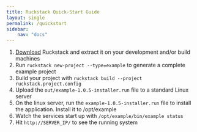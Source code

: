 ```yaml
---
title: Ruckstack Quick-Start Guide
layout: single
permalink: /quickstart
sidebar:
    nav: "docs"
---
```


1. [Download](/download) Ruckstack and extract it on your development and/or build machines
1. Run `ruckstack new-project --type=example` to generate a complete example project
1. Build your project with `ruckstack build --project ruckstack.project.config`
1. Upload the `out/example-1.0.5-installer.run` file to a standard Linux server
1. On the linux server, run the `example-1.0.5-installer.run` file to install the application. Install it to /opt/example
1. Watch the services start up with `/opt/example/bin/example status`
1. Hit `http://SERVER_IP/` to see the running system 
